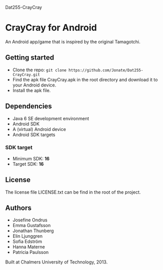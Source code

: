 Dat255-CrayCray

# CrayCray for Android

An Android app/game that is inspired by the original Tamagotchi.

## Getting started
* Clone the repo: ```git clone https://github.com/Jonate/Dat255-CrayCray.git```
* Find the apk file CrayCray.apk in the root directory and download it to your Android device.
* Install the apk file.

## Dependencies
* Java 6 SE development environment
* Android SDK
* A (virtual) Android device
* Android SDK targets

### SDK target

* Minimum SDK: **16**
* Target SDK: **16**

## License
The license file LICENSE.txt can be find in the root of the project.


## Authors
* Josefine Ondrus
* Emma Gustafsson
* Jonathan Thunberg
* Elin Ljunggren
* Sofia Edström
* Hanna Materne
* Patricia Paulsson

Built at Chalmers University of Technology, 2013.
